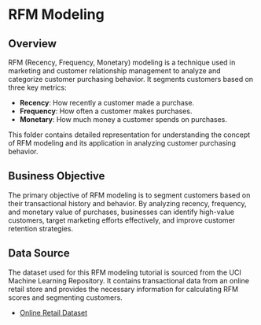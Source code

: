 # RFM Modeling 

## Overview

RFM (Recency, Frequency, Monetary) modeling is a technique used in marketing and customer relationship management to analyze and categorize customer purchasing behavior. It segments customers based on three key metrics:

- **Recency**: How recently a customer made a purchase.
- **Frequency**: How often a customer makes purchases.
- **Monetary**: How much money a customer spends on purchases.

This folder contains detailed representation for understanding the concept of RFM modeling and its application in analyzing customer purchasing behavior.

## Business Objective

The primary objective of RFM modeling is to segment customers based on their transactional history and behavior. By analyzing recency, frequency, and monetary value of purchases, businesses can identify high-value customers, target marketing efforts effectively, and improve customer retention strategies.

## Data Source

The dataset used for this RFM modeling tutorial is sourced from the UCI Machine Learning Repository. It contains transactional data from an online retail store and provides the necessary information for calculating RFM scores and segmenting customers.

- [Online Retail Dataset](https://archive.ics.uci.edu/ml/datasets/online+retail#)

